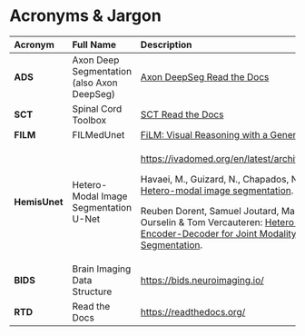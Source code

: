 # Acronyms & Jargon

<table>
  <thead>
    <tr>
      <th style="text-align:left"><b>Acronym</b>
      </th>
      <th style="text-align:left">Full Name</th>
      <th style="text-align:left">Description</th>
    </tr>
  </thead>
  <tbody>
    <tr>
      <td style="text-align:left"><b>ADS</b>
      </td>
      <td style="text-align:left">Axon Deep Segmentation (also Axon DeepSeg)</td>
      <td style="text-align:left"><a href="https://axondeepseg.readthedocs.io/en/latest/">Axon DeepSeg Read the Docs</a>
      </td>
    </tr>
    <tr>
      <td style="text-align:left"><b>SCT</b>
      </td>
      <td style="text-align:left">Spinal Cord Toolbox</td>
      <td style="text-align:left"><a href="https://spinalcordtoolbox.com/en/latest/">SCT Read the Docs</a>
      </td>
    </tr>
    <tr>
      <td style="text-align:left"><b>FILM</b>
      </td>
      <td style="text-align:left">FILMedUnet</td>
      <td style="text-align:left"><a href="https://arxiv.org/pdf/1709.07871.pdf">FiLM: Visual Reasoning with a General Conditioning Layer</a>
      </td>
    </tr>
    <tr>
      <td style="text-align:left"><b>HemisUnet</b>
      </td>
      <td style="text-align:left">
        <p>Hetero-Modal Image Segmentation U-Net</p>
        <p></p>
      </td>
      <td style="text-align:left">
        <p><a href="https://ivadomed.org/en/latest/architectures.html#hemisunet">https://ivadomed.org/en/latest/architectures.html#hemisunet</a>
        </p>
        <p></p>
        <p>Havaei, M., Guizard, N., Chapados, N., Bengio, Y.: <a href="https://arxiv.org/abs/1607.05194">Hemis: Hetero-modal image segmentation</a>.</p>
        <p></p>
        <p>Reuben Dorent, Samuel Joutard, Marc Modat, S&#xE9;bastien Ourselin &amp;
          Tom Vercauteren: <a href="https://arxiv.org/abs/1907.11150">Hetero-Modal Variational Encoder-Decoder for Joint Modality Completion and Segmentation</a>.</p>
      </td>
    </tr>
    <tr>
      <td style="text-align:left"><b>BIDS</b>
      </td>
      <td style="text-align:left">Brain Imaging Data Structure</td>
      <td style="text-align:left"><a href="https://bids.neuroimaging.io/">https://bids.neuroimaging.io/</a>
      </td>
    </tr>
    <tr>
      <td style="text-align:left"><b>RTD</b>
      </td>
      <td style="text-align:left">Read the Docs</td>
      <td style="text-align:left"><a href="https://readthedocs.org/">https://readthedocs.org/</a>
      </td>
    </tr>
  </tbody>
</table>



